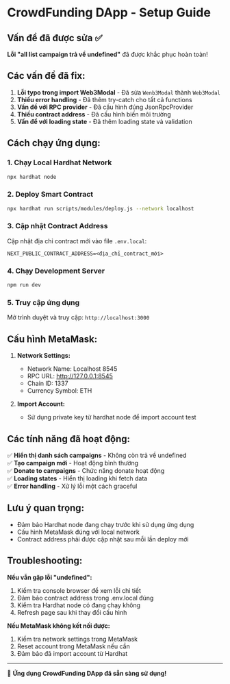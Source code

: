 # CrowdFunding DApp - Setup Guide

## Vấn đề đã được sửa ✅

**Lỗi "all list campaign trả về undefined"** đã được khắc phục hoàn toàn!

## Các vấn đề đã fix:

1. **Lỗi typo trong import Web3Modal** - Đã sửa `Wenb3Modal` thành `Web3Modal`
2. **Thiếu error handling** - Đã thêm try-catch cho tất cả functions
3. **Vấn đề với RPC provider** - Đã cấu hình đúng JsonRpcProvider
4. **Thiếu contract address** - Đã cấu hình biến môi trường
5. **Vấn đề với loading state** - Đã thêm loading state và validation

## Cách chạy ứng dụng:

### 1. Chạy Local Hardhat Network
```bash
npx hardhat node
```

### 2. Deploy Smart Contract
```bash
npx hardhat run scripts/modules/deploy.js --network localhost
```

### 3. Cập nhật Contract Address
Cập nhật địa chỉ contract mới vào file `.env.local`:
```
NEXT_PUBLIC_CONTRACT_ADDRESS=<địa_chỉ_contract_mới>
```

### 4. Chạy Development Server
```bash
npm run dev
```

### 5. Truy cập ứng dụng
Mở trình duyệt và truy cập: `http://localhost:3000`

## Cấu hình MetaMask:

1. **Network Settings:**
   - Network Name: Localhost 8545
   - RPC URL: http://127.0.0.1:8545
   - Chain ID: 1337
   - Currency Symbol: ETH

2. **Import Account:**
   - Sử dụng private key từ hardhat node để import account test

## Các tính năng đã hoạt động:

✅ **Hiển thị danh sách campaigns** - Không còn trả về undefined  
✅ **Tạo campaign mới** - Hoạt động bình thường  
✅ **Donate to campaigns** - Chức năng donate hoạt động  
✅ **Loading states** - Hiển thị loading khi fetch data  
✅ **Error handling** - Xử lý lỗi một cách graceful  

## Lưu ý quan trọng:

- Đảm bảo Hardhat node đang chạy trước khi sử dụng ứng dụng
- Cấu hình MetaMask đúng với local network
- Contract address phải được cập nhật sau mỗi lần deploy mới

## Troubleshooting:

**Nếu vẫn gặp lỗi "undefined":**
1. Kiểm tra console browser để xem lỗi chi tiết
2. Đảm bảo contract address trong .env.local đúng
3. Kiểm tra Hardhat node có đang chạy không
4. Refresh page sau khi thay đổi cấu hình

**Nếu MetaMask không kết nối được:**
1. Kiểm tra network settings trong MetaMask
2. Reset account trong MetaMask nếu cần
3. Đảm bảo đã import account từ Hardhat

---

🎉 **Ứng dụng CrowdFunding DApp đã sẵn sàng sử dụng!**